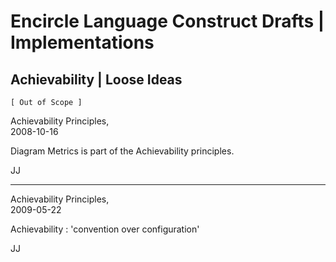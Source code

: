 ﻿Encircle Language Construct Drafts | Implementations
==================================================

Achievability | Loose Ideas
---------------------------

`[ Out of Scope ]`

Achievability Principles,  
2008-10-16

Diagram Metrics is part of the Achievability principles.

JJ

-----

Achievability Principles,  
2009-05-22

Achievability : 'convention over configuration'

JJ